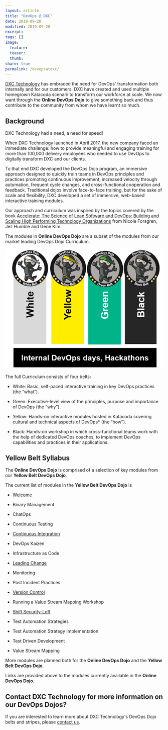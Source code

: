 ```yaml
---
layout: article
title: "DevOps @ DXC"
date: 2019-09-20
modified: 2019-09-20
excerpt:
tags: []
image:
  feature:
  teaser:
  thumb:
share: true
permalink: /devopsatdxc/
---
```


[DXC Technology](https://www.dxc.technology/) has embraced the need for DevOps' transformation both internally and for our customers. DXC have created and used multiple homegrown Katacoda scenarii to transform our workforce at scale. We now want through the **Online DevOps Dojo** to give something back and thus contribute to the community from whom we have learnt so much.

## Background

DXC Technology had a need, a need for speed!

When DXC Technology launched in April 2017, the new company faced an immediate challenge: how to provide meaningful and engaging training for more than 100,000 delivery employees who needed to use DevOps to digitally transform DXC and our clients.

To that end DXC developed the DevOps Dojo program, an immersive approach designed to quickly train teams in DevOps principles and practices promoting continuous improvement, increased velocity through automation, frequent cycle changes, and cross-functional cooperation and feedback. Traditional dojos involve face-to-face training, but for the sake of scale and flexibility, DXC developed a set of immersive, web-based interactive training modules.

Our approach and curriculum was inspired by the topics covered by the book [Accelerate: The Science of Lean Software and DevOps: Building and Scaling High Performing Technology Organizations](https://itrevolution.com/book/accelerate/) from Nicole Forsgren, Jez Humble and Gene Kim.

The modules in **Online DevOps Dojo** are a subset of the modules from our market leading DevOps Dojo Curriculum.

![](../images/devopsdojo.png)

The full Curriculum consists of four belts:

- White: Basic, self-paced interactive training in key DevOps practices (the “what”).

- Green: Executive-level view of the principles, purpose and importance of DevOps (the “why”).

- Yellow: Hands-on interactive modules hosted in Katacoda covering cultural and technical aspects of DevOps* (the “how”).

- Black: Hands-on workshop in which cross-functional teams work with the help of dedicated DevOps coaches, to implement DevOps capabilities and practices in their applications.

## Yellow Belt Syllabus

The **Online DevOps Dojo** is comprised of a selection of key modules from our **Yellow Belt DevOps Dojo**.

The current list of modules in the **Yellow Belt DevOps Dojo** is

- [Welcome](https://dxc-technology.github.io/about-devops-dojo/katacoda/os1-welcome/)

- Binary Management

- ChatOps

- Continuous Testing

- [Continuous Integration](https://dxc-technology.github.io/about-devops-dojo/katacoda/os4-continuous-integration/)

- DevOps Kaizen

- Infrastructure as Code

- [Leading Change](https://dxc-technology.github.io/about-devops-dojo/katacoda/os2-leading-change/)

- Monitoring

- Post Incident Practices

- [Version Control](https://dxc-technology.github.io/about-devops-dojo/katacoda/os3-version-control/)

- Running a Value Stream Mapping Workshop

- [Shift Security-Left](https://dxc-technology.github.io/about-devops-dojo/katacoda/os5-shift-left-security/)

- Test Automation Strategies

- Test Automation Strategy Implementation

- Test Driven Development

- Value Stream Mapping

More modules are planned both for the **Online DevOps Dojo** and the **Yellow Belt DevOps Dojo**.

Links are provided above to the modules currently available in the **Online DevOps Dojo**.


## Contact DXC Technology for more information on our DevOps Dojos?

If you are interested to learn more about DXC Technology's DevOps Dojo belts and stripes, please [contact us](mailto:%22Online%20DevOps%20Dojo%22%3c9517cf01.CSCPortal.onmicrosoft.com@amer.teams.ms%3e).